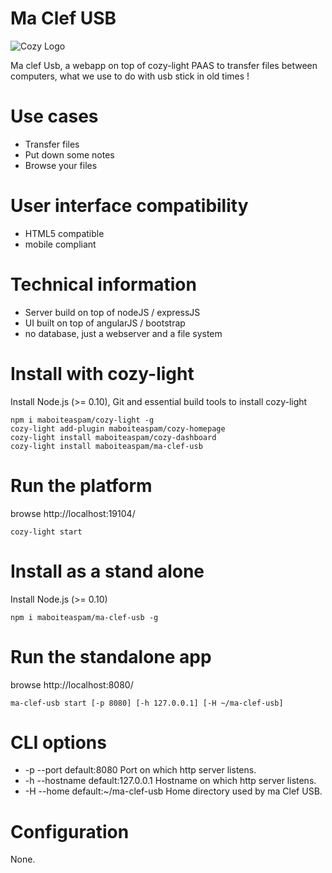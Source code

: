 # Ma Clef USB


![Cozy Logo](https://raw.github.com/cozy/cozy-setup/gh-pages/assets/images/happycloud.png)

Ma clef Usb, a webapp on top of cozy-light PAAS to transfer files between computers,
what we use to do with usb  stick in old times !

# Use cases
- Transfer files
- Put down some notes
- Browse your files

# User interface compatibility
- HTML5 compatible
- mobile compliant

# Technical information
- Server build on top of nodeJS / expressJS
- UI built on top of angularJS / bootstrap
- no database, just a webserver and a file system


# Install with cozy-light
Install Node.js (>= 0.10),
Git and essential build tools to install cozy-light
```
npm i maboiteaspam/cozy-light -g 
cozy-light add-plugin maboiteaspam/cozy-homepage 
cozy-light install maboiteaspam/cozy-dashboard 
cozy-light install maboiteaspam/ma-clef-usb 
```

# Run the platform
browse http://localhost:19104/
```
cozy-light start
```


# Install as a stand alone
Install Node.js (>= 0.10)
```
npm i maboiteaspam/ma-clef-usb -g
```

# Run the standalone app
browse http://localhost:8080/
```
ma-clef-usb start [-p 8080] [-h 127.0.0.1] [-H ~/ma-clef-usb]
```

# CLI options

- -p --port default:8080 Port on which http server listens.
- -h --hostname default:127.0.0.1 Hostname on which http server listens.
- -H --home default:~/ma-clef-usb Home directory used by ma Clef USB.

# Configuration

None.

